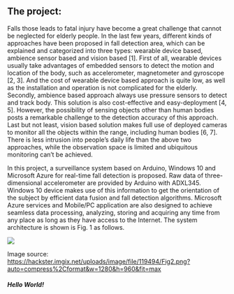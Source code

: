 ## The project:

Falls those leads to fatal injury have become a great challenge that cannot be neglected for elderly people. In the last few years, different kinds of approaches have been proposed in fall detection area, which can be explained and categorized into three types: wearable device based, ambience sensor based and vision based [1]. First of all, wearable devices usually take advantages of embedded sensors to detect the motion and location of the body, such as accelerometer, magnetometer and gyroscope [2, 3]. And the cost of wearable device based approach is quite low, as well as the installation and operation is not complicated for the elderly. Secondly, ambience based approach always use pressure sensors to detect and track body. This solution is also cost-effective and easy-deployment [4, 5]. However, the possibility of sensing objects other than human bodies posts a remarkable challenge to the detection accuracy of this approach. Last but not least, vision based solution makes full use of deployed cameras to monitor all the objects within the range, including human bodies [6, 7]. There is less intrusion into people’s daily life than the above two approaches, while the observation space is limited and ubiquitous monitoring can’t be achieved.
 
In this project, a surveillance system based on Arduino, Windows 10 and Microsoft Azure for real-time fall detection is proposed. Raw data of three-dimensional accelerometer are provided by Arduino with ADXL345. Windows 10 device makes use of this information to get the orientation of the subject by efficient data fusion and fall detection algorithms. Microsoft Azure services and Mobile/PC application are also designed to achieve seamless data processing, analyzing, storing and acquiring any time from any place as long as they have access to the Internet. The system architecture is shown is Fig. 1 as follows. 




![](https://hackster.imgix.net/uploads/image/file/119494/Fig2.png?auto=compress%2Cformat&w=1280&h=960&fit=max)

Image source: https://hackster.imgix.net/uploads/image/file/119494/Fig2.png?auto=compress%2Cformat&w=1280&h=960&fit=max 

##### Hello World!
